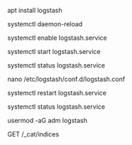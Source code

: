 apt install logstash

systemctl daemon-reload

systemctl enable logstash.service

systemctl start logstash.service

systemctl status logstash.service

nano /etc/logstash/conf.d/logstash.conf

systemctl restart logstash.service

systemctl status logstash.service

usermod -aG adm logstash

GET /_cat/indices
